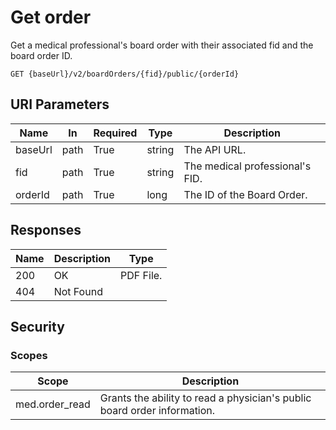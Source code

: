 # Get order

Get a medical professional's board order with their associated fid and the board order ID.

```HTTP
GET {baseUrl}/v2/boardOrders/{fid}/public/{orderId}
```

## URI Parameters

| Name | In | Required | Type | Description |
| ---- | -- | -------- | ---- | ----------- |
| baseUrl | path | True | string | The API URL. |
| fid | path | True | string | The medical professional's FID. |
| orderId | path | True | long | The ID of the Board Order. |

## Responses

| Name | Description     | Type  |
| ---- | --------------- | ----- |
| 200  | OK              | PDF File. |
| 404  | Not Found       | |

## Security

### Scopes

| Scope | Description |
| - | - |
| med.order_read | Grants the ability to read a physician's public board order information. |

